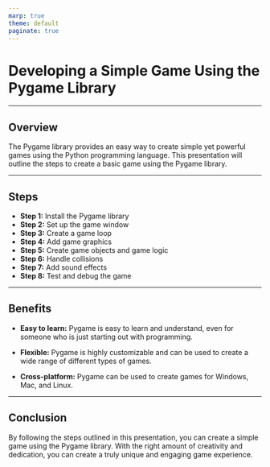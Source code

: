 ```yaml
---
marp: true
theme: default
paginate: true
---
```

# Developing a Simple Game Using the Pygame Library

---
## Overview

The Pygame library provides an easy way to create simple yet powerful games using the Python programming language. This presentation will outline the steps to create a basic game using the Pygame library. 

---
## Steps

- **Step 1:** Install the Pygame library
- **Step 2:** Set up the game window
- **Step 3:** Create a game loop
- **Step 4:** Add game graphics
- **Step 5:** Create game objects and game logic
- **Step 6:** Handle collisions
- **Step 7:** Add sound effects
- **Step 8:** Test and debug the game

---
## Benefits

- **Easy to learn:** Pygame is easy to learn and understand, even for someone who is just starting out with programming.

- **Flexible:** Pygame is highly customizable and can be used to create a wide range of different types of games.

- **Cross-platform:** Pygame can be used to create games for Windows, Mac, and Linux.

---
## Conclusion

By following the steps outlined in this presentation, you can create a simple game using the Pygame library. With the right amount of creativity and dedication, you can create a truly unique and engaging game experience.
  
